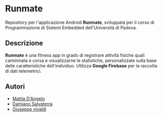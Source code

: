 # Runmate

Repository per l'applicazione Android **Runmate**, sviluppata per il corso di Programmazione di Sistemi Embedded dell'Università di Padova.

## Descrizione

**Runmate** è una fitness app in grado di registrare attività fisiche quali camminata e corsa e visualizzarne le statistiche, personalizzate sulla base delle caratteristiche dell'individuo.
Utilizza **Google Firebase** per la raccolta di dati telemetrici.

## Autori

* [Mattia D'Angelo](https://github.com/MattiaDAngelo)
* [Damiano Salvaterra](https://github.com/DaMole98)
* [Giuseppe vivaldi](https://github.com/VVLGPP)
